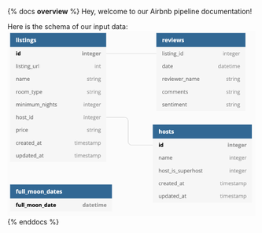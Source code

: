 {% docs __overview__ %}
Hey, welcome to our Airbnb pipeline documentation!

Here is the schema of our input data:
![input schema](assets/input_schema.png)
{% enddocs %}
